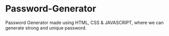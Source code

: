# Password-Generator
Password Generator made using HTML, CSS &amp; JAVASCRIPT, where we can generate strong and unique password.

